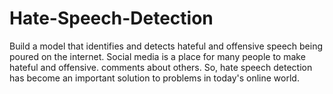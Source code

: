 # Hate-Speech-Detection
Build a model that identifies and detects hateful and offensive speech being poured on the internet. Social media is a place for many people to make hateful and offensive.  comments about others. So, hate speech detection has become an important solution to problems in today's online world.
